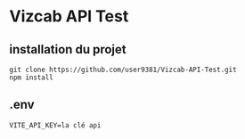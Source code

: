 # Vizcab API Test
## installation du projet
```
git clone https://github.com/user9381/Vizcab-API-Test.git
npm install
```

## .env
```
VITE_API_KEY=la clé api
```